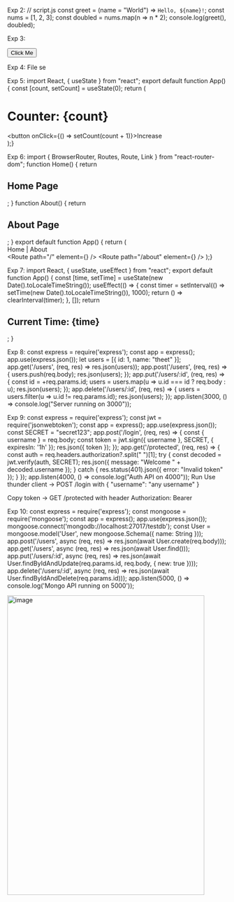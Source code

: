 Exp 2:
// script.js
const greet = (name = "World") => `Hello, ${name}!`;
const nums = [1, 2, 3];
const doubled = nums.map(n => n * 2);
console.log(greet(), doubled);

Exp 3:
<!DOCTYPE html>
<html><body>
  <button id="btn">Click Me</button>
  <p id="msg"></p>
  <script>
document.getElementById('btn').addEventListener('click', () => {
      document.getElementById('msg').innerText = "Button Clicked!";});
  </script></body></html>

Exp 4:
File se

Exp 5:
import React, { useState } from "react";
export default function App() {
  const [count, setCount] = useState(0);
  return (<div>
      <h1>Counter: {count}</h1>
      <button onClick={() => setCount(count + 1)}>Increase</button>
    </div>);}

Exp 6:
import { BrowserRouter, Routes, Route, Link } from "react-router-dom";
function Home() { return <h2>Home Page</h2>; }
function About() { return <h2>About Page</h2>; }
export default function App() {
  return (
    <BrowserRouter>
      <nav>
        <Link to="/">Home</Link> | <Link to="/about">About</Link>
      </nav>
      <Routes>
        <Route path="/" element={<Home/>} />
        <Route path="/about" element={<About/>} />
      </Routes></BrowserRouter>);}

Exp 7:
import React, { useState, useEffect } from "react";
export default function App() {
  const [time, setTime] = useState(new Date().toLocaleTimeString());
  useEffect(() => {
    const timer = setInterval(() => setTime(new Date().toLocaleTimeString()), 1000);
    return () => clearInterval(timer);
  }, []);
  return <h2>Current Time: {time}</h2>;
}

Exp 8:
const express = require('express');
const app = express();
app.use(express.json());
let users = [{ id: 1, name: "theet" }];
app.get('/users', (req, res) => res.json(users));
app.post('/users', (req, res) => { users.push(req.body); res.json(users); });
app.put('/users/:id', (req, res) => {
  const id = +req.params.id;
  users = users.map(u => u.id === id ? req.body : u);
  res.json(users);
});
app.delete('/users/:id', (req, res) => {
  users = users.filter(u => u.id != req.params.id);
  res.json(users);
});
app.listen(3000, () => console.log("Server running on 3000"));

Exp 9:
const express = require('express');
const jwt = require('jsonwebtoken');
const app = express();
app.use(express.json());
const SECRET = "secret123";
app.post('/login', (req, res) => {
  const { username } = req.body;
  const token = jwt.sign({ username }, SECRET, { expiresIn: '1h' });
  res.json({ token });
});
app.get('/protected', (req, res) => {
  const auth = req.headers.authorization?.split(" ")[1];
  try {
    const decoded = jwt.verify(auth, SECRET);
    res.json({ message: "Welcome " + decoded.username });
  } catch {
    res.status(401).json({ error: "Invalid token" });
  }
});
app.listen(4000, () => console.log("Auth API on 4000"));
Run
Use thunder client →
POST /login with { "username": "any username" }

Copy token → GET /protected with header Authorization: Bearer <token>

Exp 10:
const express = require('express');
const mongoose = require('mongoose');
const app = express();
app.use(express.json());
mongoose.connect('mongodb://localhost:27017/testdb');
const User = mongoose.model('User', new mongoose.Schema({ name: String }));
app.post('/users', async (req, res) => res.json(await User.create(req.body)));
app.get('/users', async (req, res) => res.json(await User.find()));
app.put('/users/:id', async (req, res) => res.json(await User.findByIdAndUpdate(req.params.id, req.body, { new: true })));
app.delete('/users/:id', async (req, res) => res.json(await User.findByIdAndDelete(req.params.id)));
app.listen(5000, () => console.log('Mongo API running on 5000'));

<img width="451" height="686" alt="image" src="https://github.com/user-attachments/assets/764ded40-da69-44ea-8c4f-2d5e13216972" />
